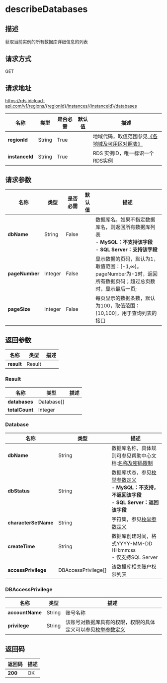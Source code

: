 # describeDatabases


## 描述
获取当前实例的所有数据库详细信息的列表

## 请求方式
GET

## 请求地址
https://rds.jdcloud-api.com/v1/regions/{regionId}/instances/{instanceId}/databases

|名称|类型|是否必需|默认值|描述|
|---|---|---|---|---|
|**regionId**|String|True| |地域代码，取值范围参见[《各地域及可用区对照表》](../Enum-Definitions/Regions-AZ.md)|
|**instanceId**|String|True| |RDS 实例ID，唯一标识一个RDS实例|

## 请求参数
|名称|类型|是否必需|默认值|描述|
|---|---|---|---|---|
|**dbName**|String|False| |数据库名。如果不指定数据库名，则返回所有数据库列表<br>- **MySQL：不支持该字段**<br>- **SQL Server：支持该字段**|
|**pageNumber**|Integer|False| |显示数据的页码，默认为1，取值范围：[-1,∞)。pageNumber为-1时，返回所有数据页码；超过总页数时，显示最后一页;|
|**pageSize**|Integer|False| |每页显示的数据条数，默认为100，取值范围：[10,100]，用于查询列表的接口|


## 返回参数
|名称|类型|描述|
|---|---|---|
|**result**|Result| |

### Result
|名称|类型|描述|
|---|---|---|
|**databases**|Database[]| |
|**totalCount**|Integer| |
### Database
|名称|类型|描述|
|---|---|---|
|**dbName**|String|数据库名称，具体规则可参见帮助中心文档:[名称及密码限制](../../../documentation/Cloud-Database-and-Cache/RDS/Introduction/Restrictions/SQLServer-Restrictions.md)|
|**dbStatus**|String|数据库状态，参见[枚举参数定义](../Enum-Definitions/Enum-Definitions.md)<br>- **MySQL：不支持，不返回该字段**<br>- **SQL Server：返回该字段**|
|**characterSetName**|String|字符集，参见[枚举参数定义](../Enum-Definitions/Enum-Definitions.md)|
|**createTime**|String|数据库创建时间，格式YYYY-MM-DD HH:mm:ss<br>- 仅支持SQL Server|
|**accessPrivilege**|DBAccessPrivilege[]|该数据库相关账户权限列表|
### DBAccessPrivilege
|名称|类型|描述|
|---|---|---|
|**accountName**|String|账号名称|
|**privilege**|String|该账号对数据库具有的权限，权限的具体定义可以参见[枚举参数定义](../Enum-Definitions/Enum-Definitions.md)|

## 返回码
|返回码|描述|
|---|---|
|**200**|OK|
